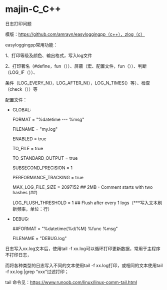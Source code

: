 # majin-C_C++

日志打印问题

模版：https://github.com/amrayn/easyloggingpp（c++），zlog（c）

easyloggingpp常用功能：

1、打印等级及颜色、输出格式，写入log文件

2、打印著名（#define，fun（））、屏蔽（宏、配置文件，fun（））、判断（LOG_IF（））、

条件（LOG_EVERY_N()，LOG_AFTER_N(），LOG_N_TIMES(）等）、检查（check（））等


配置文件：

* GLOBAL:

   FORMAT               =  "%datetime --- %msg"
   
   FILENAME             =  "my.log"
   
   ENABLED              =  true
   
   TO_FILE              =  true
   
   TO_STANDARD_OUTPUT   =  true
   
   SUBSECOND_PRECISION  =  1
   
   PERFORMANCE_TRACKING =  true
   
   MAX_LOG_FILE_SIZE    =  2097152 ## 2MB - Comment starts with two hashes (##)
   
   LOG_FLUSH_THRESHOLD  =  1 ## Flush after every 1 logs（***写入文本刷新频率，单位：行）
   
* DEBUG:

   ##FORMAT               = "%datetime{%d/%M} %func %msg"
   
   FILENAME             =  "DEBUG.log"
   

日志写入xx.log文本后，使用tail -f xx.log可以循环打印更新数据，常用于主程序不打印日志，

而将各种类型的日志写入不同的文本使用tail -f xx.log打印，或相同的文本使用tail -f xx.log |grep “xxx”过滤打印；

tail 命令见：https://www.runoob.com/linux/linux-comm-tail.html
